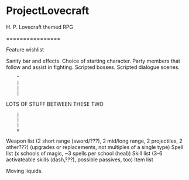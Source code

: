ProjectLovecraft
================

H. P. Lovecraft themed RPG

================

Feature wishlist

Sanity bar and effects.
Choice of starting character.
Party members that follow and assist in fighting.
Scripted bosses.
Scripted dialogue scenes.

		^
		|
		|
		|

LOTS OF STUFF BETWEEN THESE TWO

		|
		|
		|
		v

Weapon list (2 short range (sword/???), 2 mid/long range, 2 projectiles, 2 other???) (upgrades or replacements, not multiples of a single type)
Spell list (x schools of magic, ~3 spells per school (heal))
Skill list (3-6 activateable skills (dash,???), possible passives, too)
Item list

Moving liquids.